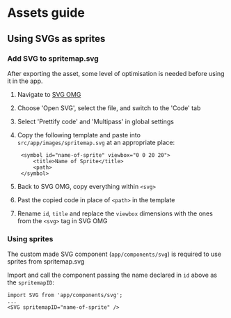 # Assets guide

## Using SVGs as sprites

### Add SVG to spritemap.svg

After exporting the asset, some level of optimisation is needed before using it in the app.

1. Navigate to [SVG OMG](https://jakearchibald.github.io/svgomg/)
2. Choose 'Open SVG', select the file, and switch to the 'Code' tab
3. Select 'Prettify code' and 'Multipass' in global settings
4. Copy the following template and paste into `src/app/images/spritemap.svg` at an appropriate place:

        <symbol id="name-of-sprite" viewbox="0 0 20 20">
            <title>Name of Sprite</title>
            <path>
        </symbol>
5. Back to SVG OMG, copy everything within `<svg>`
6. Past the copied code in place of `<path>` in the template
7. Rename `id`, `title` and replace the `viewbox` dimensions with the ones from the `<svg>` tag in SVG OMG

### Using sprites

The custom made SVG component (`app/components/svg`) is required to use sprites from spritemap.svg

Import and call the component passing the name declared in `id` above as the `spritemapID`:
```
import SVG from 'app/components/svg';
...
<SVG spritemapID="name-of-sprite" />
```
